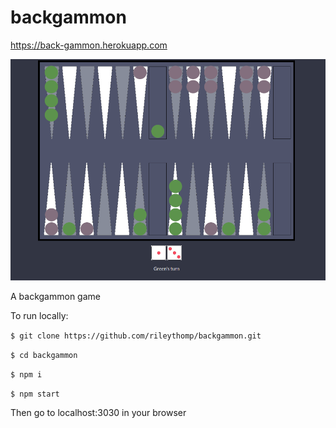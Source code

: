 # backgammon

https://back-gammon.herokuapp.com

![backgammon](backgammon.png)

A backgammon game

To run locally:

```$ git clone https://github.com/rileythomp/backgammon.git```

```$ cd backgammon```

```$ npm i```

```$ npm start```

Then go to localhost:3030 in your browser